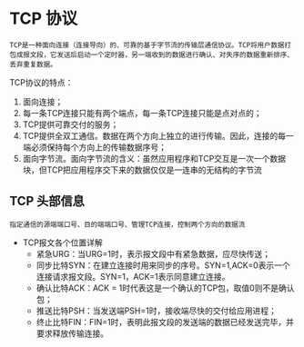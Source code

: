# TCP 协议

    TCP是一种面向连接（连接导向）的、可靠的基于字节流的传输层通信协议。TCP将用户数据打包成报文段，它发送后启动一个定时器，另一端收到的数据进行确认、对失序的数据重新排序、丢弃重复数据。

TCP协议的特点：
1. 面向连接；
2. 每一条TCP连接只能有两个端点，每一条TCP连接只能是点对点的；
3. TCP提供可靠交付的服务；
4. TCP提供全双工通信。数据在两个方向上独立的进行传输。因此，连接的每一端必须保持每个方向上的传输数据序号；
5. 面向字节流。面向字节流的含义：虽然应用程序和TCP交互是一次一个数据块，但TCP把应用程序交下来的数据仅仅是一连串的无结构的字节流

## TCP 头部信息
    指定通信的源端端口号、目的端端口号、管理TCP连接，控制两个方向的数据流

- TCP报文各个位置详解
    - 紧急URG：当URG=1时，表示报文段中有紧急数据，应尽快传送；
    - 同步比特SYN：在建立连接时用来同步的序号。SYN=1,ACK=0表示一个连接请求报文段。SYN=1，ACK=1表示同意建立连接。
    - 确认比特ACK：ACK = 1时代表这是一个确认的TCP包，取值0则不是确认包；
    - 推送比特PSH：当发送端PSH=1时，接收端尽快的交付给应用进程；
    - 终止比特FIN：FIN=1时，表明此报文段的发送端的数据已经发送完毕，并要求释放传输连接。